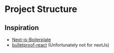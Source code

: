 # Project Structure

## Inspiration
- [Next-js-Boilerplate](https://github.com/ixartz/Next-js-Boilerplate)
- [bulletproof-react](https://github.com/alan2207/bulletproof-react) (Unfortunately not for nextJs)
